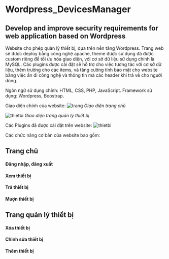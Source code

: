 # Wordpress_DevicesManager
## Develop and improve security requirements for web application based on Wordpress ##

Website cho phép quản lý thiết bị, dựa trên nền tảng Wordpress. Trang web sẽ được deploy bằng công nghệ apache, theme được sử dụng đã được custom riêng để tối ưu hóa giao diện, với cơ sở dữ liệu sử dụng chính là MySQL. Các plugins được cài đặt sẽ hỗ trợ cho việc tương tác với cơ sở dữ liệu, thêm trường cho các items, và tăng cường tính bảo mật cho website bằng việc ẩn đi công nghệ và thông tin mà các header khi trả về cho người dùng.

Ngôn ngữ sử dụng chính: HTML, CSS, PHP, JavaScript.
Framework sử dụng: Wordpress, Boostrap.

Giao diện chính của website:
![trang](https://user-images.githubusercontent.com/105231567/221538199-b8a757fa-f0a1-45fe-97d3-ac4c4f10fc2a.PNG)
*Giao diện trang chủ*

![thietbi](https://user-images.githubusercontent.com/105231567/221538205-f52bb9dc-d48f-41cf-adc7-70d86d150f03.PNG)
*Giao diện trang quản lý thiết bị*

Các Plugins đã được cài đặt trên website:
![thietbi](https://user-images.githubusercontent.com/105231567/221538993-81a823a6-db30-4627-8cc0-9844ba976669.PNG)

Các chức năng cơ bản của website bao gồm:
## Trang chủ ##
#### Đăng nhập, đăng xuất ####
#### Xem thiết bị ####
#### Trả thiết bị ####
#### Mượn thiết bị ####
## Trang quản lý thiết bị ##
#### Xóa thiết bị ####
#### Chỉnh sửa thiết bị ####
#### Thêm thiết bị ####



